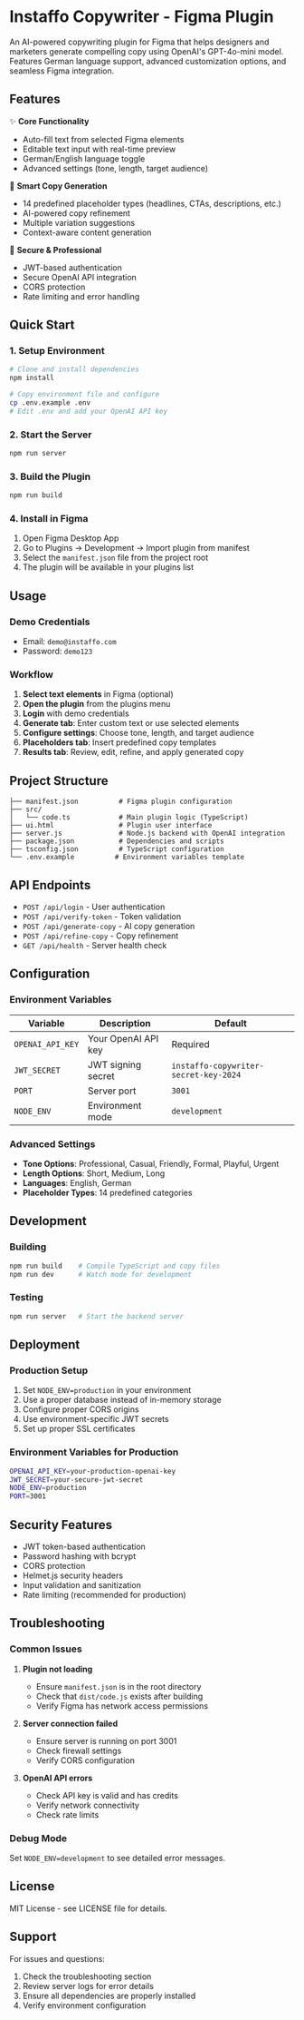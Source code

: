 # Instaffo Copywriter - Figma Plugin

An AI-powered copywriting plugin for Figma that helps designers and marketers generate compelling copy using OpenAI's GPT-4o-mini model. Features German language support, advanced customization options, and seamless Figma integration.

## Features

✨ **Core Functionality**
- Auto-fill text from selected Figma elements
- Editable text input with real-time preview
- German/English language toggle
- Advanced settings (tone, length, target audience)

🎯 **Smart Copy Generation**
- 14 predefined placeholder types (headlines, CTAs, descriptions, etc.)
- AI-powered copy refinement
- Multiple variation suggestions
- Context-aware content generation

🔐 **Secure & Professional**
- JWT-based authentication
- Secure OpenAI API integration
- CORS protection
- Rate limiting and error handling

## Quick Start

### 1. Setup Environment

```bash
# Clone and install dependencies
npm install

# Copy environment file and configure
cp .env.example .env
# Edit .env and add your OpenAI API key
```

### 2. Start the Server

```bash
npm run server
```

### 3. Build the Plugin

```bash
npm run build
```

### 4. Install in Figma

1. Open Figma Desktop App
2. Go to Plugins → Development → Import plugin from manifest
3. Select the `manifest.json` file from the project root
4. The plugin will be available in your plugins list

## Usage

### Demo Credentials
- Email: `demo@instaffo.com`
- Password: `demo123`

### Workflow
1. **Select text elements** in Figma (optional)
2. **Open the plugin** from the plugins menu
3. **Login** with demo credentials
4. **Generate tab**: Enter custom text or use selected elements
5. **Configure settings**: Choose tone, length, and target audience
6. **Placeholders tab**: Insert predefined copy templates
7. **Results tab**: Review, edit, refine, and apply generated copy

## Project Structure

```
├── manifest.json          # Figma plugin configuration
├── src/
│   └── code.ts            # Main plugin logic (TypeScript)
├── ui.html                # Plugin user interface
├── server.js              # Node.js backend with OpenAI integration
├── package.json           # Dependencies and scripts
├── tsconfig.json          # TypeScript configuration
└── .env.example          # Environment variables template
```

## API Endpoints

- `POST /api/login` - User authentication
- `POST /api/verify-token` - Token validation
- `POST /api/generate-copy` - AI copy generation
- `POST /api/refine-copy` - Copy refinement
- `GET /api/health` - Server health check

## Configuration

### Environment Variables

| Variable | Description | Default |
|----------|-------------|---------|
| `OPENAI_API_KEY` | Your OpenAI API key | Required |
| `JWT_SECRET` | JWT signing secret | `instaffo-copywriter-secret-key-2024` |
| `PORT` | Server port | `3001` |
| `NODE_ENV` | Environment mode | `development` |

### Advanced Settings

- **Tone Options**: Professional, Casual, Friendly, Formal, Playful, Urgent
- **Length Options**: Short, Medium, Long
- **Languages**: English, German
- **Placeholder Types**: 14 predefined categories

## Development

### Building
```bash
npm run build    # Compile TypeScript and copy files
npm run dev      # Watch mode for development
```

### Testing
```bash
npm run server   # Start the backend server
```

## Deployment

### Production Setup
1. Set `NODE_ENV=production` in your environment
2. Use a proper database instead of in-memory storage
3. Configure proper CORS origins
4. Use environment-specific JWT secrets
5. Set up proper SSL certificates

### Environment Variables for Production
```bash
OPENAI_API_KEY=your-production-openai-key
JWT_SECRET=your-secure-jwt-secret
NODE_ENV=production
PORT=3001
```

## Security Features

- JWT token-based authentication
- Password hashing with bcrypt
- CORS protection
- Helmet.js security headers
- Input validation and sanitization
- Rate limiting (recommended for production)

## Troubleshooting

### Common Issues

1. **Plugin not loading**
   - Ensure `manifest.json` is in the root directory
   - Check that `dist/code.js` exists after building
   - Verify Figma has network access permissions

2. **Server connection failed**
   - Ensure server is running on port 3001
   - Check firewall settings
   - Verify CORS configuration

3. **OpenAI API errors**
   - Check API key is valid and has credits
   - Verify network connectivity
   - Check rate limits

### Debug Mode
Set `NODE_ENV=development` to see detailed error messages.

## License

MIT License - see LICENSE file for details.

## Support

For issues and questions:
1. Check the troubleshooting section
2. Review server logs for error details
3. Ensure all dependencies are properly installed
4. Verify environment configuration